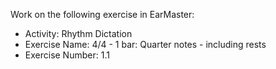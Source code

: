 Work on the following exercise in EarMaster:
- Activity: Rhythm Dictation
- Exercise Name: 4/4 - 1 bar: Quarter notes - including rests
- Exercise Number: 1.1
